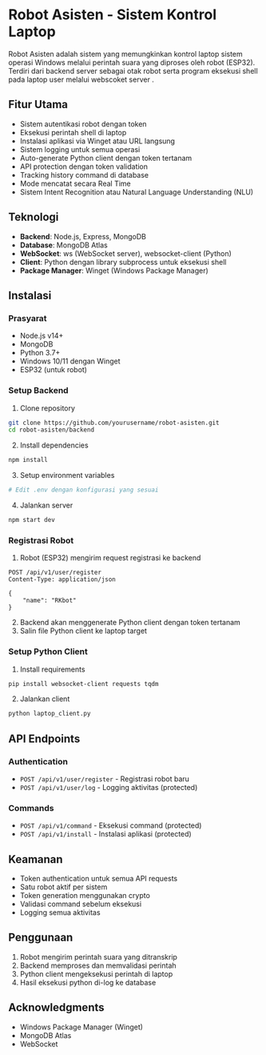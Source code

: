 # Robot Asisten - Sistem Kontrol Laptop

Robot Asisten adalah sistem yang memungkinkan kontrol laptop sistem operasi Windows melalui perintah suara yang diproses oleh robot (ESP32). 
Terdiri dari backend server sebagai otak robot serta program eksekusi shell pada laptop user melalui webscoket server .


## Fitur Utama

-  Sistem autentikasi robot dengan token
-  Eksekusi perintah shell di laptop
-  Instalasi aplikasi via Winget atau URL langsung
-  Sistem logging untuk semua operasi
-  Auto-generate Python client dengan token tertanam
-  API protection dengan token validation
-  Tracking history command di database
-  Mode mencatat secara Real Time
-  Sistem Intent Recognition atau Natural Language Understanding (NLU)

## Teknologi

- **Backend**: Node.js, Express, MongoDB
- **Database**: MongoDB Atlas
- **WebSocket**: ws (WebSocket server), websocket-client (Python)
- **Client**: Python dengan library subprocess untuk eksekusi shell
- **Package Manager**: Winget (Windows Package Manager)

## Instalasi

### Prasyarat

- Node.js v14+
- MongoDB
- Python 3.7+
- Windows 10/11 dengan Winget
- ESP32 (untuk robot)

### Setup Backend

1. Clone repository
```bash
git clone https://github.com/yourusername/robot-asisten.git
cd robot-asisten/backend
```

2. Install dependencies
```bash
npm install
```

3. Setup environment variables
```bash
# Edit .env dengan konfigurasi yang sesuai
```

4. Jalankan server
```bash
npm start dev
```

### Registrasi Robot

1. Robot (ESP32) mengirim request registrasi ke backend
```http
POST /api/v1/user/register
Content-Type: application/json

{
    "name": "RKbot"
}
```

2. Backend akan menggenerate Python client dengan token tertanam
3. Salin file Python client ke laptop target

### Setup Python Client

1. Install requirements
```bash
pip install websocket-client requests tqdm
```

2. Jalankan client
```bash
python laptop_client.py
```

## API Endpoints

### Authentication
- `POST /api/v1/user/register` - Registrasi robot baru
- `POST /api/v1/user/log` - Logging aktivitas (protected)

### Commands
- `POST /api/v1/command` - Eksekusi command (protected)
- `POST /api/v1/install` - Instalasi aplikasi (protected)

## Keamanan

- Token authentication untuk semua API requests
- Satu robot aktif per sistem
- Token generation menggunakan crypto
- Validasi command sebelum eksekusi
- Logging semua aktivitas

## Penggunaan

1. Robot mengirim perintah suara yang ditranskrip
2. Backend memproses dan memvalidasi perintah
3. Python client mengeksekusi perintah di laptop
4. Hasil eksekusi python di-log ke database


## Acknowledgments

- Windows Package Manager (Winget)
- MongoDB Atlas
- WebSocket
